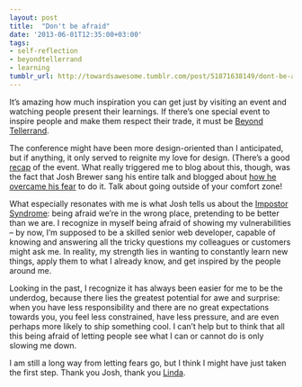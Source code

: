 ```yaml
---
layout: post
title:  "Don't be afraid"
date: '2013-06-01T12:35:00+03:00'
tags:
- self-reflection
- beyondtellerrand
- learning
tumblr_url: http://towardsawesome.tumblr.com/post/51871638149/dont-be-afraid
---
```


It’s amazing how much inspiration you can get just by visiting an event and watching people present their learnings. If there’s one special event to inspire people and make them respect their trade, it must be <a href="http://beyondtellerrand.com">Beyond Tellerrand</a>.

The conference might have been more design-oriented than I anticipated, but if anything, it only served to reignite my love for design. (There’s a good <a href="http://blog.mayflower.de/3759-Beyond-Tellerrand-2013.html">recap</a> of the event. What really triggered me to blog about this, though, was the fact that Josh Brewer sang his entire talk and blogged about <a href="https://medium.com/what-i-learned-today/4fc3afa51c55">how he overcame his fear</a> to do it. Talk about going outside of your comfort zone!

What especially resonates with me is what Josh tells us about the <a href="http://www.huffingtonpost.com/olivia-fox-cabane/self-doubt_b_1373542.html">Impostor Syndrome</a>: being afraid we’re in the wrong place, pretending to be better than we are. I recognize in myself being afraid of showing my vulnerabilities – by now, I’m supposed to be a skilled senior web developer, capable of knowing and answering all the tricky questions my colleagues or customers might ask me. In reality, my strength lies in wanting to constantly learn new things, apply them to what I already know, and get inspired by the people around me.&nbsp;

Looking in the past, I recognize it has always been easier for me to be the underdog, because there lies the greatest potential for awe and surprise: when you have less responsibility and there are no great expectations towards you, you feel less constrained, have less pressure, and are even perhaps more likely to ship something cool. I can’t help but to think that all this being afraid of letting people see what I can or cannot do is only slowing me down.

I am still a long way from letting fears go, but I think I might have just taken the first step. Thank you Josh, thank you <a href="http://vimeo.com/channels/ftf12/55527124">Linda</a>.

